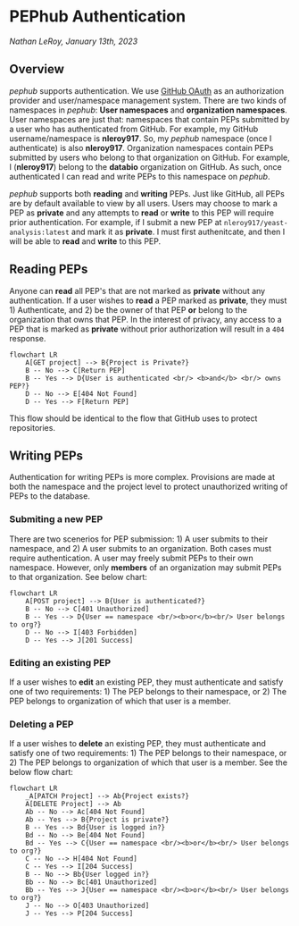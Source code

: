 # PEPhub Authentication
*Nathan LeRoy, January 13th, 2023*
## Overview
*pephub* supports authentication. We use [GitHub OAuth](https://docs.github.com/en/developers/apps/building-oauth-apps/authorizing-oauth-apps) as an authorization provider and user/namespace management system. There are two kinds of namespaces in *pephub*: **User namespaces** and **organization namespaces**. User namespaces are just that: namespaces that contain PEPs submitted by a user who has authenticated from GitHub. For example, my GitHub username/namespace is **nleroy917**. So, my *pephub* namespace (once I authenticate) is also **nleroy917**. Organization namespaces contain PEPs submitted by users who belong to that organization on GitHub. For example, I (**nleroy917**) belong to the **databio** organization on GitHub. As such, once authenticated I can read and write PEPs to this namespace on *pephub*.

*pephub* supports both **reading** and **writing** PEPs. Just like GitHub, all PEPs are by default available to view by all users. Users may choose to mark a PEP as **private** and any attempts to **read** or **write** to this PEP will require prior authentication. For example, if I submit a new PEP at `nleroy917/yeast-analysis:latest` and mark it as **private**. I must first authenitcate, and then I will be able to **read** and **write** to this PEP.

## Reading PEPs
Anyone can **read** all PEP's that are not marked as **private** without any authentication. If a user wishes to **read** a PEP marked as **private**, they must 1) Authenticate, and 2) be the owner of that PEP **or** belong to the organization that owns that PEP. In the interest of privacy, any access to a PEP that is marked as **private** without prior authorization will result in a `404` response.

```mermaid
flowchart LR
    A[GET project] --> B{Project is Private?}
    B -- No --> C[Return PEP]
    B -- Yes --> D{User is authenticated <br/> <b>and</b> <br/> owns PEP?}
    D -- No --> E[404 Not Found]
    D -- Yes --> F[Return PEP]
```

This flow should be identical to the flow that GitHub uses to protect repositories.

## Writing PEPs
Authentication for writing PEPs is more complex. Provisions are made at both the namespace and the project level to protect unauthorized writing of PEPs to the database.

### Submiting a new PEP
There are two scenerios for PEP submission: 1) A user submits to their namespace, and 2) A user submits to an organization. Both cases must require authentication. A user may freely submit PEPs to their own namespace. However, only **members** of an organization may submit PEPs to that organization. See below chart:

```mermaid
flowchart LR
    A[POST project] --> B{User is authenticated?}
    B -- No --> C[401 Unauthorized]
    B -- Yes --> D{User == namespace <br/><b>or</b><br/> User belongs to org?}
    D -- No --> I[403 Forbidden]
    D -- Yes --> J[201 Success] 
```

### Editing an existing PEP
If a user wishes to **edit** an existing PEP, they must authenticate and satisfy one of two requirements: 1) The PEP belongs to their namespace, or 2) The PEP belongs to organization of which that user is a member.

### Deleting a PEP
If a user wishes to **delete** an existing PEP, they must authenticate and satisfy one of two requirements: 1) The PEP belongs to their namespace, or 2) The PEP belongs to organization of which that user is a member. See the below flow chart:

```mermaid
flowchart LR
    _A[PATCH Project] --> Ab{Project exists?}
    A[DELETE Project] --> Ab
    Ab -- No --> Ac[404 Not Found]
    Ab -- Yes --> B{Project is private?}
    B -- Yes --> Bd{User is logged in?}
    Bd -- No --> Be[404 Not Found]
    Bd -- Yes --> C{User == namespace <br/><b>or</b><br/> User belongs to org?}
    C -- No --> H[404 Not Found]
    C -- Yes --> I[204 Success]
    B -- No --> Bb{User logged in?}
    Bb -- No --> Bc[401 Unauthorized]
    Bb -- Yes --> J{User == namespace <br/><b>or</b><br/> User belongs to org?}
    J -- No --> O[403 Unauthorized]
    J -- Yes --> P[204 Success]
```
